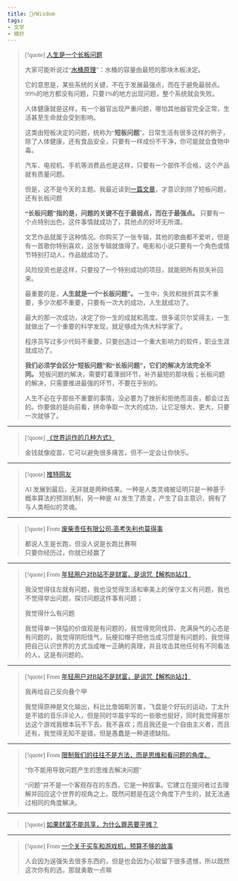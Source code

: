```yaml
---
title: 🧙‍♂️Wisdom
tags:
- 文学
- 摘抄
---
```


  <style>
    p {
        font-family: Source Sans Pro, SimSun;
        font-variant-east-asian: traditional;
    }

    a {
        font-family: Source Sans Pro, SimSun;
        font-variant-east-asian: traditional;
    }
  </style>


> [!quote] 
>  [人生是一个长板问题](https://github.com/ruanyf/weekly/blob/master/docs/issue-254.md)
>  
>  大家可能听说过“[水桶原理](https://baike.baidu.com/item/%E6%B0%B4%E6%A1%B6%E6%95%88%E5%BA%94/10942611)”：水桶的容量由最短的那块木板决定。
>  
>  它的意思是，某些系统的关键，不在于发展最强点，而在于避免最弱点。99%的地方都没有问题，只要1%的地方出现问题，整个系统就会失败。
>  
>  人体健康就是这样，有一个器官出现严重问题，哪怕其他器官完全正常，生活甚至生命就会受到影响。
>  
>  这类由短板决定的问题，统称为“**短板问题**”。日常生活有很多这样的例子，除了人体健康，还有食品安全，只要有一样成份不干净，你可能就会食物中毒。
>  
>  汽车、电视机、手机等消费品也是这样，只要有一个部件不合格，这个产品就有质量问题。
>  
>  但是，这不是今天的主题。我最近读到[一篇文章](https://www.experimental-history.com/p/science-is-a-strong-link-problem)，才意识到除了短板问题，还有长板问题
>  
>  **“长板问题”指的是，问题的关键不在于最弱点，而在于最强点。** 只要有一个点特别出色，这件事情就成功了，其他点的好坏无所谓。
>  
>  文艺作品就属于这种情况。你购买了一张专辑，其他的歌曲都不爱听，但是有一首歌你特别喜欢，这张专辑就值得了。电影和小说只要有一个角色或情节特别打动人，作品就成功了。
>  
>  风险投资也是这样，只要投了一个特别成功的项目，就能把所有损失补回来。
>  
>  最重要的是，**人生就是一个“长板问题”。** 一生中，失败和挫折其实不重要，多少次都不重要，只要有一次大的成功，人生就成功了。
>  
>  最大的那一次成功，决定了你一生的成就和高度。很多诺贝尔奖得主，一生就做出了一个重要的科学发现，就足够成为伟大科学家了。
>  
>  程序员写过多少代码不重要，只要创造过一个重大影响力的软件，职业生涯就成功了。
>  
>  **我们必须学会区分“短板问题”和“长板问题”，它们的解决方法完全不同。** 短板问题的解决，需要盯着薄弱环节，补齐最短的那块板；长板问题的解决，只需要推进最强的环节，不要在乎别的。
>  
>  人生不必在乎那些不重要的事情，没必要为了挫折和拒绝而沮丧，都会过去的。你要做的是向前看，拼命争取一次大的成功，让它足够大、更大，只要一次就够了。


--- 


> [!quote] 
>  [《世界运作的几种方式》](https://collabfund.com/blog/one-big-web-a-few-ways-the-world-works/)
>  
>  金钱就像疫苗，它可以避免很多痛苦，但不一定会让你快乐。


---

> [!quote] 
>  [推特网友](https://twitter.com/landgren/status/1650054767987548160)
>  
>  AI 发展到最后，无非就是两种结果。一种是人类灵魂被证明只是一种基于概率算法的预测机制，另一种是 AI 发生了质变，产生了自主意识，拥有了与人类相似的灵魂。


--- 

> [!quote] 
> From [废柴责任有限公司-高考失利也莫得事 ](https://www.bilibili.com/video/BV1Uz4y1J7cQ/?spm_id_from=333.999.0.0&vd_source=c47136abc78922800b17d6ce79d6e19f)
> 
> 都说人生是长跑，但没人说是长跑比赛啊
> <br>
> 只要你经历过，你就已经赢了

---

> [!quote] 
> From [年轻用户对B站不是财富，是诅咒【解构B站2】](https://www.bilibili.com/video/BV1Hz4y1Y7XS/?spm_id_from=333.337.search-card.all.click&vd_source=c47136abc78922800b17d6ce79d6e19f) 
> 
> 我没觉得往左就有问题，我也没觉得生活和审美上的保守主义有问题，我也不觉得举出问题，探讨问题这件事有问题；
> 
> 我觉得什么有问题
> 
> 我觉得单一狭隘的价值观是有问题的，我觉得党同伐异、充满戾气的心态是有问题的，我觉得阴阳怪气，玩梗扣帽子把他当成习惯是有问题的，我觉得把自己认识世界的方式当成唯一正确的真理，并且攻击其他任何有不同看法的人，这是有问题的。


---

> [!quote] 
>  From [年轻用户对B站不是财富，是诅咒【解构B站2】](https://www.bilibili.com/video/BV1Hz4y1Y7XS/?spm_id_from=333.337.search-card.all.click&vd_source=c47136abc78922800b17d6ce79d6e19f) 
>  
>  我再给自己反向叠个甲
>  
>  我觉得原神是文化输出，科比比詹姆斯厉害，飞盘是个好玩的运动，丁太升是不错的音乐评论人，但是同时华晨宇写的一些歌也挺好，同时我觉得塞尔达这个游戏我根本玩不下去，我不喜欢；而且我还是一个自由主义者，而且还有，我觉得无知不是错，但是愚蠢是一种道德缺陷。


--- 

> [!quote] 
> From  [限制我们的往往不是方法，而是思维和看问题的角度。](https://www.bilibili.com/video/BV1294y1C72W/?spm_id_from=333.999.0.0&vd_source=c47136abc78922800b17d6ce79d6e19f)
> 
> "你不能用导致问题产生的思维去解决问题"
> 
> “问题”并不是一个客观存在的东西，它是一种叙事。它建立在提问者过去理解并回应这个世界的视角之上。既然问题是在这个角度下产生的，就无法通过相同的角度解决。
> 


--- 

> [!quote] 
> [如果财富不能共享，为什么罪恶要平摊？](https://www.bilibili.com/video/BV1Mu4y1d7Jy/?spm_id_from=333.999.0.0&vd_source=c47136abc78922800b17d6ce79d6e19f)


--- 

> [!quote] 
> From [一个关于买车和游戏机，预算不够的故事](https://www.bilibili.com/video/BV1du4y1m7t1/?spm_id_from=333.999.0.0&vd_source=c47136abc78922800b17d6ce79d6e19f)
>
>人会因为逞强失去很多东西的，但是也会因为心软留下很多遗憾，所以既然这次你有的选，那就勇敢一点嘛



 
 